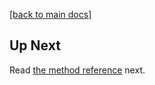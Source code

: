 [[back to main docs]](../README.md#documentation-map)


## Up Next

Read [the method reference](03-method-reference.md) next.
